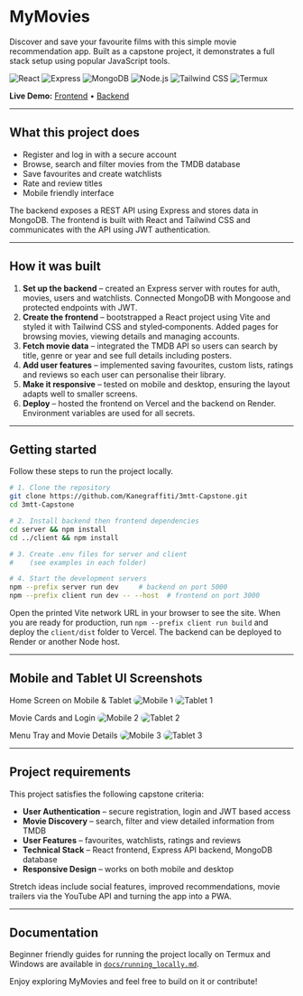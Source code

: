 # MyMovies

Discover and save your favourite films with this simple movie recommendation app. Built as a capstone project, it demonstrates a full stack setup using popular JavaScript tools.

![React](https://img.shields.io/badge/React-20232a?style=for-the-badge&logo=react)
![Express](https://img.shields.io/badge/Express-000000?style=for-the-badge&logo=express)
![MongoDB](https://img.shields.io/badge/MongoDB-4ea94b?style=for-the-badge&logo=mongodb)
![Node.js](https://img.shields.io/badge/Node.js-339933?style=for-the-badge&logo=nodedotjs)
![Tailwind CSS](https://img.shields.io/badge/Tailwind%20CSS-38b2ac?style=for-the-badge&logo=tailwind-css)
![Termux](https://img.shields.io/badge/Termux-black?style=for-the-badge&logo=termux)

**Live Demo:** [Frontend](https://3mtt-capstone-one.vercel.app) • [Backend](https://threemtt-capstone.onrender.com)

---

## What this project does

* Register and log in with a secure account
* Browse, search and filter movies from the TMDB database
* Save favourites and create watchlists
* Rate and review titles
* Mobile friendly interface

The backend exposes a REST API using Express and stores data in MongoDB. The frontend is built with React and Tailwind CSS and communicates with the API using JWT authentication.

---

## How it was built

1. **Set up the backend** – created an Express server with routes for auth, movies, users and watchlists. Connected MongoDB with Mongoose and protected endpoints with JWT.
2. **Create the frontend** – bootstrapped a React project using Vite and styled it with Tailwind CSS and styled‑components. Added pages for browsing movies, viewing details and managing accounts.
3. **Fetch movie data** – integrated the TMDB API so users can search by title, genre or year and see full details including posters.
4. **Add user features** – implemented saving favourites, custom lists, ratings and reviews so each user can personalise their library.
5. **Make it responsive** – tested on mobile and desktop, ensuring the layout adapts well to smaller screens.
6. **Deploy** – hosted the frontend on Vercel and the backend on Render. Environment variables are used for all secrets.

---

## Getting started

Follow these steps to run the project locally.

```bash
# 1. Clone the repository
git clone https://github.com/Kanegraffiti/3mtt-Capstone.git
cd 3mtt-Capstone

# 2. Install backend then frontend dependencies
cd server && npm install
cd ../client && npm install

# 3. Create .env files for server and client
#    (see examples in each folder)

# 4. Start the development servers
npm --prefix server run dev     # backend on port 5000
npm --prefix client run dev -- --host  # frontend on port 3000
```

Open the printed Vite network URL in your browser to see the site. When you are ready for production, run `npm --prefix client run build` and deploy the `client/dist` folder to Vercel. The backend can be deployed to Render or another Node host.

---

## Mobile and Tablet UI Screenshots

Home Screen on Mobile & Tablet
<img src="docs/screenshots/home-mobile.png" alt="Mobile 1" style="border-radius: 12px;" />
<img src="docs/screenshots/home-tablet.jpg" alt="Tablet 1" style="border-radius: 12px;" />

Movie Cards and Login
<img src="docs/screenshots/movies-mobile.png" alt="Mobile 2" style="border-radius: 12px;" />
<img src="docs/screenshots/login-tablet.jpg" alt="Tablet 2" style="border-radius: 12px;" />

Menu Tray and Movie Details
<img src="docs/screenshots/details-mobile.png" alt="Mobile 3" style="border-radius: 12px;" />
<img src="docs/screenshots/details-tablet.png" alt="Tablet 3" style="border-radius: 12px;" />

---

## Project requirements

This project satisfies the following capstone criteria:

- **User Authentication** – secure registration, login and JWT based access
- **Movie Discovery** – search, filter and view detailed information from TMDB
- **User Features** – favourites, watchlists, ratings and reviews
- **Technical Stack** – React frontend, Express API backend, MongoDB database
- **Responsive Design** – works on both mobile and desktop

Stretch ideas include social features, improved recommendations, movie trailers via the YouTube API and turning the app into a PWA.

---

## Documentation
Beginner friendly guides for running the project locally on Termux and Windows are available in [`docs/running_locally.md`](docs/running_locally.md).

Enjoy exploring MyMovies and feel free to build on it or contribute!
